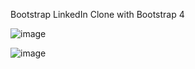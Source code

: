 Bootstrap LinkedIn Clone with Bootstrap 4

![image](https://user-images.githubusercontent.com/23610345/183476780-43294bab-2b41-43a9-9c5c-3d574dc6195d.png)


![image](https://user-images.githubusercontent.com/23610345/183476817-439845ba-0951-43b8-8f0e-e6ea70faf6bc.png)


